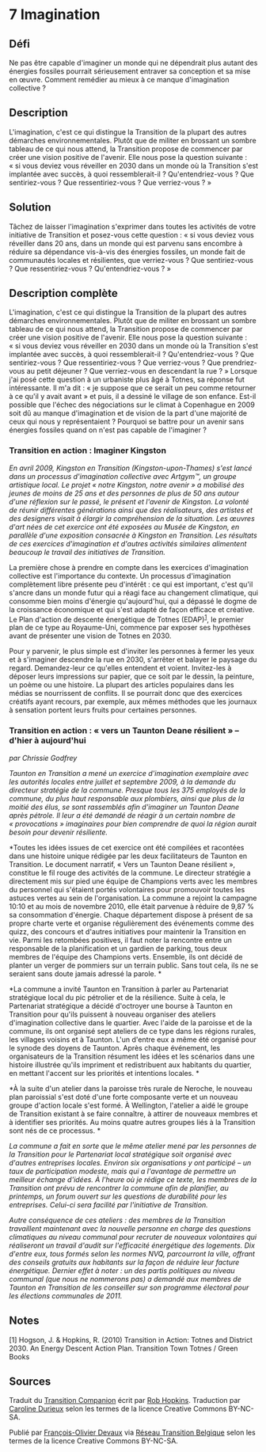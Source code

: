 # 7 Imagination

## Défi
Ne pas être capable d'imaginer un monde qui ne dépendrait plus autant des énergies fossiles pourrait sérieusement entraver sa conception et sa mise en œuvre. Comment remédier au mieux à ce manque d'imagination collective ?

## Description
L'imagination, c'est ce qui distingue la Transition de la plupart des autres démarches environnementales. Plutôt que de militer en brossant un sombre tableau de ce qui nous attend, la Transition propose de commencer par créer une vision positive de l'avenir. Elle nous pose la question suivante : « si vous deviez vous réveiller en 2030 dans un monde où la Transition s'est implantée avec succès, à quoi ressemblerait-il ? Qu'entendriez-vous ? Que sentiriez-vous ? Que ressentiriez-vous ? Que verriez-vous ? »

## Solution
Tâchez de laisser l'imagination s'exprimer dans toutes les activités de votre initiative de Transition et posez-vous cette question : « si vous deviez vous réveiller dans 20 ans, dans un monde qui est parvenu sans encombre à réduire sa dépendance vis-à-vis des énergies fossiles, un monde fait de communautés locales et résilientes, que verriez-vous ? Que sentiriez-vous ? Que ressentiriez-vous ? Qu'entendriez-vous ? »

## Description complète

L'imagination, c'est ce qui distingue la Transition de la plupart des autres démarches environnementales. Plutôt que de militer en brossant un sombre tableau de ce qui nous attend, la Transition propose de commencer par créer une vision positive de l'avenir. Elle nous pose la question suivante : « si vous deviez vous réveiller en 2030 dans un monde où la Transition s'est implantée avec succès, à quoi ressemblerait-il ? Qu'entendriez-vous ? Que sentiriez-vous ? Que ressentiriez-vous ? Que verriez-vous ? Que prendriez-vous au petit déjeuner ? Que verriez-vous en descendant la rue ? » Lorsque j'ai posé cette question à un urbaniste plus âgé à Totnes, sa réponse fut intéressante. Il m'a dit : « je suppose que ce serait un peu comme retourner à ce qu'il y avait avant » et puis, il a dessiné le village de son enfance. Est-il possible que l'échec des négociations sur le climat à Copenhague en 2009 soit dû au manque d'imagination et de vision de la part d'une majorité de ceux qui nous y représentaient ? Pourquoi se battre pour un avenir sans énergies fossiles quand on n'est pas capable de l'imaginer ?  

### Transition en action : Imaginer Kingston

*En avril 2009, Kingston en Transition (Kingston-upon-Thames) s'est lancé dans un processus d'imagination collective avec Artgym™, un groupe artistique local. Le projet « notre Kingston, notre avenir » a mobilisé des jeunes de moins de 25 ans et des personnes de plus de 50 ans autour d'une réflexion sur le passé, le présent et l'avenir de Kingston. La volonté de réunir différentes générations ainsi que des réalisateurs, des artistes et des designers visait à élargir la compréhension de la situation. Les œuvres d'art nées de cet exercice ont été exposées au Musée de Kingston, en parallèle d'une exposition consacrée à Kingston en Transition. Les résultats de ces exercices d'imagination et d'autres activités similaires alimentent beaucoup le travail des initiatives de Transition.*

La première chose à prendre en compte dans les exercices d'imagination collective est l'importance du contexte. Un processus d'imagination complètement libre présente peu d'intérêt : ce qui est important, c'est qu'il s'ancre dans un monde futur qui a réagi face au changement climatique, qui consomme bien moins d'énergie qu'aujourd'hui, qui a dépassé le dogme de la croissance économique et qui s'est adapté de façon efficace et créative. Le Plan d'action de descente énergétique de Totnes (EDAP)<sup>[1](#note)</sup>, le premier plan de ce type au Royaume-Uni, commence par exposer ses hypothèses avant de présenter une vision de Totnes en 2030.

Pour y parvenir, le plus simple est d'inviter les personnes à fermer les yeux et à s'imaginer descendre la rue en 2030, s'arrêter et balayer le paysage du regard. Demandez-leur ce qu'elles entendent et voient. Invitez-les à déposer leurs impressions sur papier, que ce soit par le dessin, la peinture, un poème ou une histoire. La plupart des articles populaires dans les médias se nourrissent de conflits. Il se pourrait donc que des exercices créatifs ayant recours, par exemple, aux mêmes méthodes que les journaux à sensation portent leurs fruits pour certaines personnes. 

### Transition en action : « vers un Taunton Deane résilient » – d'hier à aujourd'hui
*par Chrissie Godfrey*

*Taunton en Transition a mené un exercice d'imagination exemplaire avec les autorités locales entre juillet et septembre 2009, à la demande du directeur stratégie de la commune. Presque tous les 375 employés de la commune, du plus haut responsable aux plombiers, ainsi que plus de la moitié des élus, se sont rassemblés afin d'imaginer un Taunton Deane après pétrole. Il leur a été demandé de réagir à un certain nombre de « provocations » imaginaires pour bien comprendre de quoi la région aurait besoin pour devenir résiliente.*

*Toutes les idées issues de cet exercice ont été compilées et racontées dans une histoire unique rédigée par les deux facilitateurs de Taunton en Transition. Le document narratif, « Vers un Taunton Deane résilient », constitue le fil rouge des activités de la commune. Le directeur stratégie a directement mis sur pied une équipe de Champions verts avec les membres du personnel qui s'étaient portés volontaires pour promouvoir toutes les astuces vertes au sein de l'organisation. La commune a rejoint la campagne 10:10 et au mois de novembre 2010, elle était parvenue à réduire de 9,87 % sa consommation d'énergie. Chaque département dispose à présent de sa propre charte verte et organise régulièrement des événements comme des quizz, des concours et d'autres initiatives pour maintenir la Transition en vie. Parmi les retombées positives, il faut noter la rencontre entre un responsable de la planification et un gardien de parking, tous deux membres de l'équipe des Champions verts. Ensemble, ils ont décidé de planter un verger de pommiers sur un terrain public. Sans tout cela, ils ne se seraient sans doute jamais adressé la parole. *

*La commune a invité Taunton en Transition à parler au Partenariat stratégique local du pic pétrolier et de la résilience. Suite à cela, le Partenariat stratégique a décidé d'octroyer une bourse à Taunton en Transition pour qu'ils puissent à nouveau organiser des ateliers d'imagination collective dans le quartier. Avec l'aide de la paroisse et de la commune, ils ont organisé sept ateliers de ce type dans les régions rurales, les villages voisins et à Taunton. L'un d'entre eux a même été organisé pour le synode des doyens de Taunton. Après chaque événement, les organisateurs de la Transition résument les idées et les scénarios dans une histoire illustrée qu'ils impriment et redistribuent aux habitants du quartier, en mettant l'accent sur les priorités et intentions locales. *

*À la suite d'un atelier dans la paroisse très rurale de Neroche, le nouveau plan paroissial s'est doté d'une forte composante verte et un nouveau groupe d'action locale s'est formé. À Wellington, l'atelier a aidé le groupe de Transition existant à se faire connaître, à attirer de nouveaux membres et à identifier ses priorités. Au moins quatre autres groupes liés à la Transition sont nés de ce processus. *

*La commune a fait en sorte que le même atelier mené par les personnes de la Transition pour le Partenariat local stratégique soit organisé avec d'autres entreprises locales. Environ six organisations y ont participé – un taux de participation modeste, mais qui a l'avantage de permettre un meilleur échange d'idées. À l'heure où je rédige ce texte, les membres de la Transition ont prévu de rencontrer la commune afin de planifier, au printemps, un forum ouvert sur les questions de durabilité pour les entreprises. Celui-ci sera facilité par l'initiative de Transition.*

*Autre conséquence de ces ateliers : des membres de la Transition travaillent maintenant avec la nouvelle personne en charge des questions climatiques au niveau communal pour recruter de nouveaux volontaires qui réaliseront un travail d'audit sur l'efficacité énergétique des logements. Dix d'entre eux, tous formés selon les normes NVQ, parcourront la ville, offrant des conseils gratuits aux habitants sur la façon de réduire leur facture énergétique. Dernier effet à noter : un des partis politiques au niveau communal (que nous ne nommerons pas) a demandé aux membres de Taunton en Transition de les conseiller sur son programme électoral pour les élections communales de 2011.*

<a id="note"> </a>
## Notes

[1] Hogson, J. & Hopkins, R. (2010) Transition in Action: Totnes and District 2030. An Energy Descent Action Plan. Transition Town Totnes / Green Books

## Sources
Traduit du [Transition Companion](https://www.transitionnetwork.org/transition-companion) écrit par [Rob Hopkins](https://www.transitionnetwork.org/about/people/staff-and-key-contributors). Traduction par [Caroline Durieux](http://www.reseautransition.be/articles/author/caroline-durieux/) selon les termes de la licence Creative Commons BY-NC-SA.

Publié par [François-Olivier Devaux](mailto:francois@reseautransition.be) via [Réseau Transition Belgique](http://www.reseautransition.be/) selon les termes de la licence Creative Commons BY-NC-SA.
